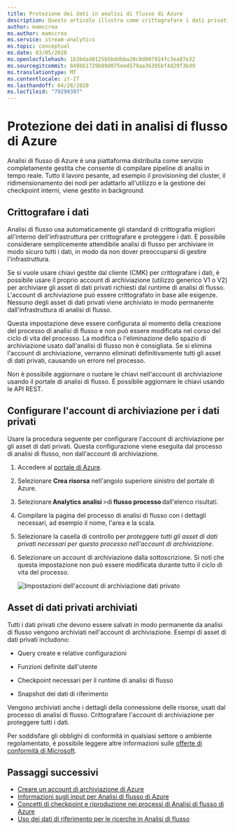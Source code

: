 ```yaml
---
title: Protezione dei dati in analisi di flusso di Azure
description: Questo articolo illustra come crittografare i dati privati usati da un processo di analisi di flusso di Azure.
author: mamccrea
ms.author: mamccrea
ms.service: stream-analytics
ms.topic: conceptual
ms.date: 03/05/2020
ms.openlocfilehash: 1b3bdad0125b5bddbba20c8d807924fc3ea87e32
ms.sourcegitcommit: 849bb1729b89d075eed579aa36395bf4d29f3bd9
ms.translationtype: MT
ms.contentlocale: it-IT
ms.lasthandoff: 04/28/2020
ms.locfileid: "79299397"
---
```

# <a name="data-protection-in-azure-stream-analytics"></a>Protezione dei dati in analisi di flusso di Azure 

Analisi di flusso di Azure è una piattaforma distribuita come servizio completamente gestita che consente di compilare pipeline di analisi in tempo reale. Tutto il lavoro pesante, ad esempio il provisioning del cluster, il ridimensionamento dei nodi per adattarlo all'utilizzo e la gestione dei checkpoint interni, viene gestito in background.

## <a name="encrypt-your-data"></a>Crittografare i dati

Analisi di flusso usa automaticamente gli standard di crittografia migliori all'interno dell'infrastruttura per crittografare e proteggere i dati. È possibile considerare semplicemente attendibile analisi di flusso per archiviare in modo sicuro tutti i dati, in modo da non dover preoccuparsi di gestire l'infrastruttura.

Se si vuole usare chiavi gestite dal cliente (CMK) per crittografare i dati, è possibile usare il proprio account di archiviazione (utilizzo generico V1 o V2) per archiviare gli asset di dati privati richiesti dal runtime di analisi di flusso. L'account di archiviazione può essere crittografato in base alle esigenze. Nessuno degli asset di dati privati viene archiviato in modo permanente dall'infrastruttura di analisi di flusso. 

Questa impostazione deve essere configurata al momento della creazione del processo di analisi di flusso e non può essere modificata nel corso del ciclo di vita del processo. La modifica o l'eliminazione dello spazio di archiviazione usato dall'analisi di flusso non è consigliata. Se si elimina l'account di archiviazione, verranno eliminati definitivamente tutti gli asset di dati privati, causando un errore nel processo. 

Non è possibile aggiornare o ruotare le chiavi nell'account di archiviazione usando il portale di analisi di flusso. È possibile aggiornare le chiavi usando le API REST.


## <a name="configure-storage-account-for-private-data"></a>Configurare l'account di archiviazione per i dati privati 

Usare la procedura seguente per configurare l'account di archiviazione per gli asset di dati privati. Questa configurazione viene eseguita dal processo di analisi di flusso, non dall'account di archiviazione.

1. Accedere al [portale di Azure](https://portal.azure.com/).

1. Selezionare **Crea risorsa** nell'angolo superiore sinistro del portale di Azure. 

1. Selezionare **Analytics analisi** >di **flusso processo** dall'elenco risultati. 

1. Compilare la pagina del processo di analisi di flusso con i dettagli necessari, ad esempio il nome, l'area e la scala. 

1. Selezionare la casella di controllo per *proteggere tutti gli asset di dati privati necessari per questo processo nell'account di archiviazione*.

1. Selezionare un account di archiviazione dalla sottoscrizione. Si noti che questa impostazione non può essere modificata durante tutto il ciclo di vita del processo. 

   ![Impostazioni dell'account di archiviazione dati privato](./media/data-protection/storage-account-create.png)

## <a name="private-data-assets-that-are-stored"></a>Asset di dati privati archiviati

Tutti i dati privati che devono essere salvati in modo permanente da analisi di flusso vengono archiviati nell'account di archiviazione. Esempi di asset di dati privati includono: 

* Query create e relative configurazioni  

* Funzioni definite dall'utente 

* Checkpoint necessari per il runtime di analisi di flusso

* Snapshot dei dati di riferimento 

Vengono archiviati anche i dettagli della connessione delle risorse, usati dal processo di analisi di flusso. Crittografare l'account di archiviazione per proteggere tutti i dati. 

Per soddisfare gli obblighi di conformità in qualsiasi settore o ambiente regolamentato, è possibile leggere altre informazioni sulle [offerte di conformità di Microsoft](https://gallery.technet.microsoft.com/Overview-of-Azure-c1be3942). 

## <a name="next-steps"></a>Passaggi successivi

* [Creare un account di archiviazione di Azure](../storage/common/storage-account-create.md)
* [Informazioni sugli input per Analisi di flusso di Azure](stream-analytics-add-inputs.md)
* [Concetti di checkpoint e riproduzione nei processi di Analisi di flusso di Azure](stream-analytics-concepts-checkpoint-replay.md)
* [Uso dei dati di riferimento per le ricerche in Analisi di flusso](stream-analytics-use-reference-data.md)
